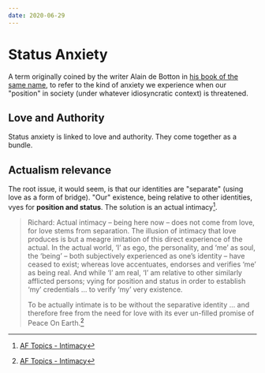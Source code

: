 ```yaml
---
date: 2020-06-29
---
```


# Status Anxiety

A term originally coined by the writer Alain de Botton in [his book of the same name](https://www.alaindebotton.com/status/), to refer to the kind of anxiety we experience when our "position" in society (under whatever idiosyncratic context) is threatened. 

## Love and Authority

Status anxiety is linked to love and authority. They come together as a bundle.

## Actualism relevance

The root issue, it would seem, is that our identities are "separate" (using love as a form of bridge). "Our" existence, being relative to other identities, vyes for **position and status**. The solution is an actual intimacy[^intimacy].

> Richard: Actual intimacy – being here now – does not come from love, for love stems from separation. The illusion of intimacy that love produces is but a meagre imitation of this direct experience of the actual. In the actual world, ‘I’ as ego, the personality, and ‘me’ as soul, the ‘being’ – both subjectively experienced as one’s identity – have ceased to exist; whereas love accentuates, endorses and verifies ‘me’ as being real. And while ‘I’ am real, ‘I’ am relative to other similarly afflicted persons; vying for position and status in order to establish ‘my’ credentials … to verify ‘my’ very existence.
>
> To be actually intimate is to be without the separative identity … and therefore free from the need for love with its ever un-filled promise of Peace On Earth.[^intimacy]

[^intimacy]: [AF Topics - Intimacy](http://www.actualfreedom.com.au/library/topics/intimacy.htm)

